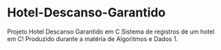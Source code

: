 # Hotel-Descanso-Garantido
Projeto Hotel Descanso Garantido em C
Sistema de registros de um hotel em C! Produzido durante a matéria de Algoritmos e Dados 1.
